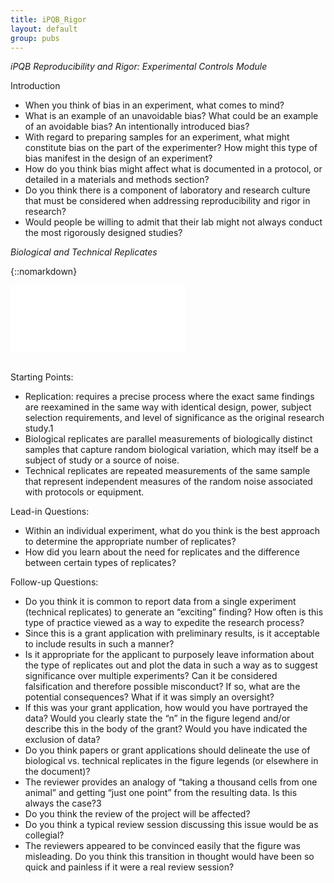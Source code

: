 ```yaml
---
title: iPQB_Rigor
layout: default
group: pubs
---
```


*iPQB Reproducibility and Rigor: Experimental Controls Module*

Introduction

- When you think of bias in an experiment, what comes to mind?
- What is an example of an unavoidable bias? What could be an example of an avoidable bias? An
intentionally introduced bias?
- With regard to preparing samples for an experiment, what might constitute bias on the part of
the experimenter? How might this type of bias manifest in the design of an experiment?
- How do you think bias might affect what is documented in a protocol, or detailed in a materials
and methods section?
- Do you think there is a component of laboratory and research culture that must be considered
when addressing reproducibility and rigor in research?
- Would people be willing to admit that their lab might not always conduct the most rigorously
designed studies?


*Biological and Technical Replicates*

{::nomarkdown}
<div class="video-container">
         <iframe src="//www.youtube.com/embed/wSWunBYzl8c" frameborder="0" width="280" height="107"></iframe>
</div>
<br>

Starting Points:
- Replication: requires a precise process where the exact same findings are reexamined in the same way with identical design, power, subject selection requirements, and level of significance as the original research study.1
- Biological replicates are parallel measurements of biologically distinct samples that capture random biological variation, which may itself be a subject of study or a source of noise.
- Technical replicates are repeated measurements of the same sample that represent independent measures of the random noise associated with protocols or equipment.

Lead-in Questions:
- Within an individual experiment, what do you think is the best approach to determine the
appropriate number of replicates?
- How did you learn about the need for replicates and the difference between certain types of
replicates?

Follow-up Questions:
- Do you think it is common to report data from a single experiment (technical replicates) to generate an “exciting” finding? How often is this type of practice viewed as a way to expedite the research process?
- Since this is a grant application with preliminary results, is it acceptable to include results in such a manner?
- Is it appropriate for the applicant to purposely leave information about the type of replicates out and plot the data in such a way as to suggest significance over multiple experiments? Can it be considered falsification and therefore possible misconduct? If so, what are the potential consequences? What if it was simply an oversight?
- If this was your grant application, how would you have portrayed the data? Would you clearly state the “n” in the figure legend and/or describe this in the body of the grant? Would you have indicated the exclusion of data?
- Do you think papers or grant applications should delineate the use of biological vs. technical replicates in the figure legends (or elsewhere in the document)?
- The reviewer provides an analogy of “taking a thousand cells from one animal” and getting “just one point” from the resulting data. Is this always the case?3
- Do you think the review of the project will be affected?
- Do you think a typical review session discussing this issue would be as collegial?
- The reviewers appeared to be convinced easily that the figure was misleading. Do you think this transition in thought would have been so quick and painless if it were a real review session?
